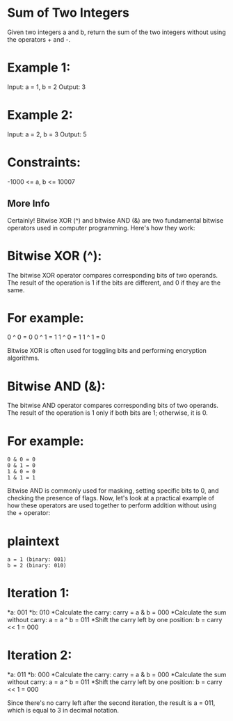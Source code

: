 # Sum of Two Integers
Given two integers a and b, return the sum of the two integers without using the operators + and -.

 

# Example 1:

Input: a = 1, b = 2
Output: 3

# Example 2:

Input: a = 2, b = 3
Output: 5
 

# Constraints:

-1000 <= a, b <= 10007

## More Info

Certainly! Bitwise XOR (^) and bitwise AND (&) are two fundamental bitwise operators used in computer programming. Here's how they work:

# Bitwise XOR (^):

The bitwise XOR operator compares corresponding bits of two operands. The result of the operation is 1 if the bits are different, and 0 if they are the same.

# For example:
0 ^ 0 = 0
0 ^ 1 = 1
1 ^ 0 = 1
1 ^ 1 = 0

Bitwise XOR is often used for toggling bits and performing encryption algorithms.


# Bitwise AND (&):

The bitwise AND operator compares corresponding bits of two operands. The result of the operation is 1 only if both bits are 1; otherwise, it is 0.

# For example:
```
0 & 0 = 0
0 & 1 = 0
1 & 0 = 0
1 & 1 = 1
```

Bitwise AND is commonly used for masking, setting specific bits to 0, and checking the presence of flags.
Now, let's look at a practical example of how these operators are used together to perform addition without using the + operator:

# plaintext
```
a = 1 (binary: 001)
b = 2 (binary: 010)
```

# Iteration 1:
*a: 001
*b: 010
*Calculate the carry: carry = a & b = 000
*Calculate the sum without carry: a = a ^ b = 011
*Shift the carry left by one position: b = carry << 1 = 000

# Iteration 2:
*a: 011
*b: 000
*Calculate the carry: carry = a & b = 000
*Calculate the sum without carry: a = a ^ b = 011
*Shift the carry left by one position: b = carry << 1 = 000

Since there's no carry left after the second iteration, the result is a = 011, which is equal to 3 in decimal notation.